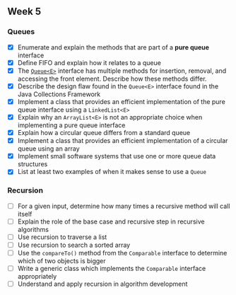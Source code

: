 ## Week 5

### Queues

* [x] Enumerate and explain the methods that are part of a **pure queue** interface
* [x] Define FIFO and explain how it relates to a queue
* [x] The [`Queue<E>`](http://javadoc.taylorial.com/java.base/util/Queue.html) interface has multiple methods for insertion, removal, and accessing the front element.  Describe how these methods differ.
* [x] Describe the design flaw found in the `Queue<E>` interface found in the Java Collections Framework
* [x] Implement a class that provides an efficient implementation of the pure queue interface using a `LinkedList<E>`
* [x] Explain why an `ArrayList<E>` is not an appropriate choice when implementing a pure queue interface
* [X] Explain how a circular queue differs from a standard queue
* [X] Implement a class that provides an efficient implementation of a circular queue using an array
* [X] Implement small software systems that use one or more queue data structures
* [X] List at least two examples of when it makes sense to use a `Queue`

### Recursion

* [ ] For a given input, determine how many times a recursive method will call itself
* [ ] Explain the role of the base case and recursive step in recursive algorithms
* [ ] Use recursion to traverse a list
* [ ] Use recursion to search a sorted array
* [ ] Use the `compareTo()` method from the `Comparable` interface to determine which of two objects is bigger
* [ ] Write a generic class which implements the `Comparable` interface appropriately
* [ ] Understand and apply recursion in algorithm development
